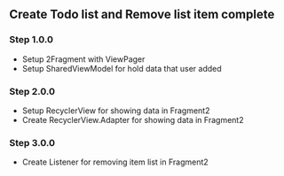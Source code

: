 ## Create Todo list and Remove list item complete

### Step 1.0.0
- Setup 2Fragment with ViewPager
- Setup SharedViewModel for hold data that user added

### Step 2.0.0
- Setup RecyclerView for showing data in Fragment2
- Create RecyclerView.Adapter for showing data in Fragment2

### Step 3.0.0
- Create Listener for removing item list in Fragment2

